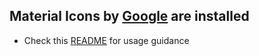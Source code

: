 ## Material Icons by [Google](https://github.com/google/material-design-icons) are installed
- Check this [README](https://github.com/marella/material-design-icons/tree/main/svg#usage) for usage guidance